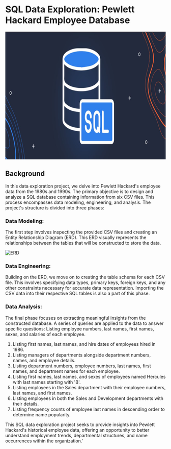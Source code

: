 # SQL Data Exploration: Pewlett Hackard Employee Database
<img src="images/sql.JPG" width="1000" height="400">

## Background
In this data exploration project, we delve into Pewlett Hackard's employee data from the 1980s and 1990s. The primary objective is to design and analyze a SQL database containing information from six CSV files. This process encompasses data modeling, engineering, and analysis. The project's structure is divided into three phases:

### Data Modeling:
The first step involves inspecting the provided CSV files and creating an Entity Relationship Diagram (ERD). This ERD visually represents the relationships between the tables that will be constructed to store the data.

![ERD](ERD.png)

### Data Engineering:
Building on the ERD, we move on to creating the table schema for each CSV file. This involves specifying data types, primary keys, foreign keys, and any other constraints necessary for accurate data representation. Importing the CSV data into their respective SQL tables is also a part of this phase.

### Data Analysis:
The final phase focuses on extracting meaningful insights from the constructed database. A series of queries are applied to the data to answer specific questions:
Listing employee numbers, last names, first names, sexes, and salaries of each employee.

1. Listing first names, last names, and hire dates of employees hired in 1986.
2. Listing managers of departments alongside department numbers, names, and employee details.
3. Listing department numbers, employee numbers, last names, first names, and department names for each employee.
4. Listing first names, last names, and sexes of employees named Hercules with last names starting with 'B'.
5. Listing employees in the Sales department with their employee numbers, last names, and first names.
6. Listing employees in both the Sales and Development departments with their details.
7. Listing frequency counts of employee last names in descending order to determine name popularity.

This SQL data exploration project seeks to provide insights into Pewlett Hackard's historical employee data, offering an opportunity to better understand employment trends, departmental structures, and name occurrences within the organization.'






